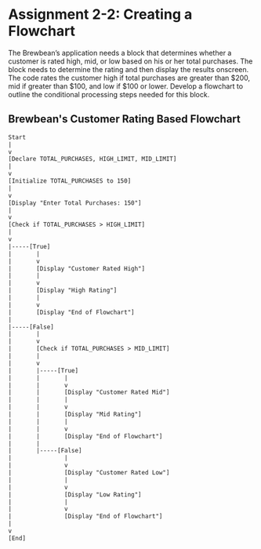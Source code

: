 # Assignment 2-2: Creating a Flowchart 

The Brewbean’s application needs a block that determines whether a customer is rated high,
mid, or low based on his or her total purchases. The block needs to determine the rating and
then display the results onscreen. The code rates the customer high if total purchases are
greater than $200, mid if greater than $100, and low if $100 or lower. Develop a flowchart to
outline the conditional processing steps needed for this block.

## Brewbean's Customer Rating Based Flowchart

``` txt
Start
|
v
[Declare TOTAL_PURCHASES, HIGH_LIMIT, MID_LIMIT]
|
v
[Initialize TOTAL_PURCHASES to 150]
|
v
[Display "Enter Total Purchases: 150"]
|
v
[Check if TOTAL_PURCHASES > HIGH_LIMIT]
|
v
|-----[True]
|       |
|       v
|       [Display "Customer Rated High"]
|       |
|       v
|       [Display "High Rating"]
|       |
|       v
|       [Display "End of Flowchart"]
|
|-----[False]
|       |
|       v
|       [Check if TOTAL_PURCHASES > MID_LIMIT]
|       |
|       v
|       |-----[True]
|       |       |
|       |       v
|       |       [Display "Customer Rated Mid"]
|       |       |
|       |       v
|       |       [Display "Mid Rating"]
|       |       |
|       |       v
|       |       [Display "End of Flowchart"]
|       |
|       |-----[False]
|               |
|               v
|               [Display "Customer Rated Low"]
|               |
|               v
|               [Display "Low Rating"]
|               |
|               v
|               [Display "End of Flowchart"]
|
v
[End]
```
